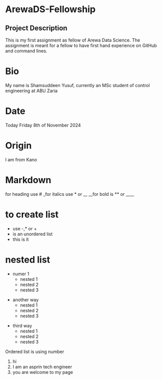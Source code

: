 # ArewaDS-Fellowship

## Project Description

This is my first assignment as fellow of Arewa Data Science. The assignment is meant for a fellow to have first hand experience on GitHub and command lines.

# Bio
My name is Shamsuddeen Yusuf, currently an MSc student of control engineering at ABU Zaria

# Date

Today Friday 8th of November 2024

# Origin

I am from Kano

# Markdown
for heading use #
_for italics use * or __
__for bold is ** or ____

# to create list
- use -,* or +
- is an unordered list
- this is it

# nested list
- numer 1
  - nested 1
  - nested 2
  - nested 3
* another way
  * nested 1
  * nested 2
  * nested 3
+ third way
  + nested 1
  + nested 2
  + nested 3

Ordered list is using number
1. hi
2. I am an asprin tech engineer
3. you are welcome to my page
